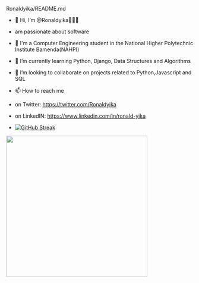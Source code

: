 Ronaldyika/README.md
<!--**Ronaldyika/Ronaldyika** is a ✨ _special_ ✨ repository because its `README.md` (this file) appears on your GitHub profile.!-->
- 👋 Hi, I’m @Ronaldyika👋👋👋
- am passionate about software 
- 👀 I'm a Computer Engineering student in the National Higher Polytechnic Institute Bamenda(NAHPI)
- 🌱 I’m currently learning Python, Django, Data Structures and Algorithms
- 💞️ I’m looking to collaborate on projects related to Python,Javascript and SQL
- 📫 How to reach me 
- on Twitter: https://twitter.com/Ronaldyika
- on LinkedIN: https://www.linkedin.com/in/ronald-yika

- [![GitHub Streak](https://github-readme-streak-stats.herokuapp.com?user=Ronaldyika&theme=gruvbox_duo&hide_border=true&date_format=j%20M%5B%20Y%5D)](https://git.io/streak-stats)

<img src="https://github-readme-stats.vercel.app/api?username=Ronaldyika&show_icons=true&theme=gruvbox_duo" width="380">

